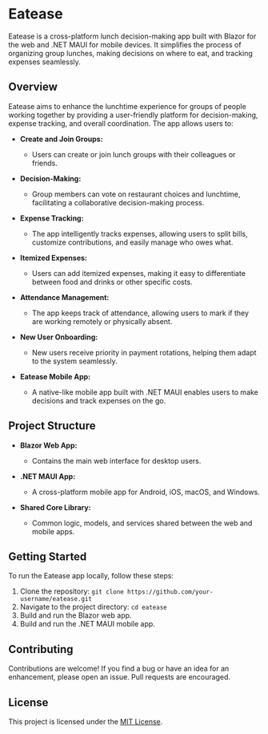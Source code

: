 # Eatease

Eatease is a cross-platform lunch decision-making app built with Blazor for the web and .NET MAUI for mobile devices. It simplifies the process of organizing group lunches, making decisions on where to eat, and tracking expenses seamlessly.

## Overview

Eatease aims to enhance the lunchtime experience for groups of people working together by providing a user-friendly platform for decision-making, expense tracking, and overall coordination. The app allows users to:

- **Create and Join Groups:**
  - Users can create or join lunch groups with their colleagues or friends.

- **Decision-Making:**
  - Group members can vote on restaurant choices and lunchtime, facilitating a collaborative decision-making process.

- **Expense Tracking:**
  - The app intelligently tracks expenses, allowing users to split bills, customize contributions, and easily manage who owes what.

- **Itemized Expenses:**
  - Users can add itemized expenses, making it easy to differentiate between food and drinks or other specific costs.

- **Attendance Management:**
  - The app keeps track of attendance, allowing users to mark if they are working remotely or physically absent.

- **New User Onboarding:**
  - New users receive priority in payment rotations, helping them adapt to the system seamlessly.

- **Eatease Mobile App:**
  - A native-like mobile app built with .NET MAUI enables users to make decisions and track expenses on the go.

## Project Structure

- **Blazor Web App:**
  - Contains the main web interface for desktop users.

- **.NET MAUI App:**
  - A cross-platform mobile app for Android, iOS, macOS, and Windows.

- **Shared Core Library:**
  - Common logic, models, and services shared between the web and mobile apps.

## Getting Started

To run the Eatease app locally, follow these steps:

1. Clone the repository: `git clone https://github.com/your-username/eatease.git`
2. Navigate to the project directory: `cd eatease`
3. Build and run the Blazor web app.
4. Build and run the .NET MAUI mobile app.

## Contributing

Contributions are welcome! If you find a bug or have an idea for an enhancement, please open an issue. Pull requests are encouraged.

## License

This project is licensed under the [MIT License](LICENSE).

